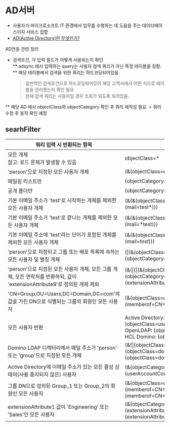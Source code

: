 # AD서버
- 사용자가 마이크로소프트 IT 환경에서 업무를 수행하는 데 도움을 주는 데이터베이스이자 서비스 집합
- [AD(Active Directory)란 무엇인가?](https://m.blog.naver.com/quest_kor/221487945625)

 AD연동 관련 정리    
- 검색조건, 각 입력 필드가 어떻게 사용되는지 확인    
** adsync 에서 입력하는 query는 사용자 검색 쿼리가 아닌 특정 테이블을 칭함.     
** 해당 테이블에서 검색을 위한 쿼리는 하드코딩되어있음.     
  > 일반적인 검색조건으로 하드코딩되어있어 해당 고객사에서 어떤 식으로 테이블을 관리했는지 확인 필요    
  > 현재 검색 쿼리는 사용자일 경우 조회가 되도록 되어있음.
  > 
** 해당 AD 에서 objectClass와 objectCategory 확인 후 쿼리 재작성 필요. > 쿼리 수정 후 동작 확인 예정

## searhFilter
|  쿼리 입력 시 반환되는 항목 |  LDAP 검색 쿼리 |
|---|---|
| 모든 개체 <br> 참고: 로드 문제가 발생할 수 있음  |  objectClass=* |
|  'person'으로 지정된 모든 사용자 개체 | (&(objectClass=user)(objectCategory=person))  |
|  메일링 리스트만 | (objectCategory=group)  |
| 공개 폴더만  |  (objectCategory=publicfolder) |
| 기본 이메일 주소가 'test'로 시작하는 개체를 제외한 모든 사용자 개체  |  (&(&(objectClass=user)(objectCategory=person))(!(mail=test*))) |
| 기본 이메일 주소가 'test'로 끝나는 개체를 제외한 모든 사용자 개체  |  (&(&(objectClass=user)(objectCategory=person))(!(mail=*test))) |
| 기본 이메일 주소에 'test'라는 단어가 포함된 개체를 제외한 모든 사용자 개체  |  (&(&(objectClass=user)(objectCategory=person))(!(mail=*test*))) |
|  'person'으로 지정되고 그룹 또는 배포 목록에 속하는 모든 사용자 및 별칭 개체 |  (\|(&(objectClass=user)(objectCategory=person))(objectCategory=group)) |
| 'person'으로 지정된 모든 사용자 개체, 모든 그룹 개체, 모든 연락처를 반환하되, 값이 'extensionAttribute9'로 정의된 개체 제외  | (&(\|(\|(&(objectClass=user)(objectCategory=person))(objectCategory=group))(objectClass=contact))(!(extensionAttribute9=*)))  |
|  'CN=Group,OU=Users,DC=Domain,DC=com'의 값을 가진 DN으로 식별되는 그룹의 회원인 모든 사용자 |  (&(objectClass=user)(objectCategory=person)(memberof=CN=Group,CN=Users,DC=Domain,DC=com)) |
| 모든 사용자 반환  | Active Directory: (&(objectCategory=person)(objectClass=user)) <br>OpenLDAP: (objectClass=inetOrgPerson) <br>HCL Domino: (objectClass=dominoPerson)  |
|  Domino LDAP 디렉터리에서 메일 주소가 'person' 또는 'group'으로 지정된 모든 개체 |  (&(\|(objectClass=dominoPerson)(objectClass=dominoGroup)(objectClass=dominoServerMailInDatabase))(mail=*)) |
|  Active Directory에 이메일 주소가 있는 모든 활성 상태의(사용 중지되지 않은) 사용자 | (&(objectCategory=person)(objectClass=user)(mail=*)(!(userAccountControl:1.2.840.113556.1.4.803:=2)))  |
|  그룹 DN으로 정의된 Group_1 또는 Group_2의 회원인 모든 사용자 |  (&(objectClass=user)(objectCategory=person)(\|(memberof=CN=Group_1,cn=Users,DC=Domain,DC=com)(memberof=CN=Group_2,cn=Users,DC=Domain,DC=com))) |
| extensionAttribute1 값이 'Engineering' 또는 'Sales'인 모든 사용자  | (&(objectCategory=user)(\|(extensionAttribute1=Engineering)(extensionAttribute1=Sales)))  |
